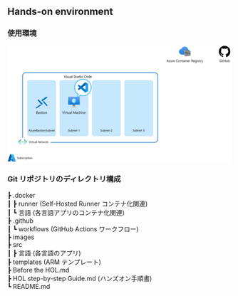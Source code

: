 
## Hands-on environment

### 使用環境

<img src="images/azure-resources.png" />

<br />

### Git リポジトリのディレクトリ構成

┣ .docker  
┃   ┣ runner (Self-Hosted Runner コンテナ化関連)  
┃   ┗ 言語 (各言語アプリのコンテナ化関連)  
┣ .github  
┃   ┗ workflows (GitHub Actions ワークフロー)  
┣ images  
┣ src  
┃   ┣ 言語 (各言語のアプリ)  
┣ templates (ARM テンプレート)  
┣ Before the HOL.md  
┣ HOL step-by-step Guide.md (ハンズオン手順書)  
┗ README.md
